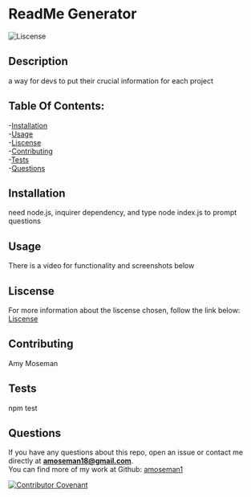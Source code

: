 
  # ReadMe Generator

  ![Liscense](https://img.shields.io/badge/license-MIT-blue.svg)

  ## Description

  a way for devs to put their crucial information for each project

  ## Table Of Contents:

  -[Installation](#Installation) </br>
  -[Usage](#Usage) </br>
  -[Liscense](#Liscense) </br> 
  -[Contributing](#Contributing) </br> 
  -[Tests](#Tests) </br>
  -[Questions](#Questions)

  ## Installation

  need node.js, inquirer dependency, and type node index.js to prompt questions

  ## Usage

  There is a video for functionality and screenshots below

  ## Liscense 

  For more information about the liscense chosen, follow the link below:
  [Liscense](https://opensource.org/liscenses/MIT)
  
  ## Contributing

  Amy Moseman

  ## Tests

  npm test

  ## Questions

  If you have any questions about this repo, open an issue or contact me directly at **amoseman18@gmail.com**. </br>
  You can find more of my work at Github: [amoseman1](https://github.com/amoseman1/)

  [![Contributor Covenant](https://img.shields.io/badge/Contributor%20Covenant-v2.0%20adopted-ff69b4.svg)](code_of_conduct.md)
  
